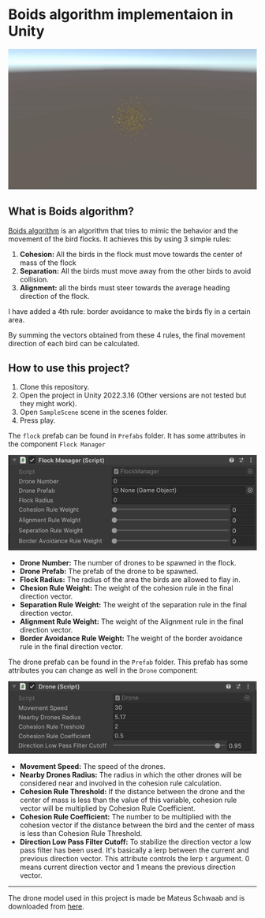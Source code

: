 # Boids algorithm implementaion in Unity
![Boids demonstration GIF with 500 birds](./SampleGIF.gif)
## What is Boids algorithm?
[Boids algorithm](https://en.wikipedia.org/wiki/Boids) is an algorithm that tries to mimic the behavior and the movement of the bird flocks. It achieves this by using 3 simple rules:<br>
1. **Cohesion:** All the birds in the flock must move towards the center of mass of the flock
2. **Separation:** All the birds must move away from the other birds to avoid collision.
3. **Alignment:** all the birds must steer towards the average heading direction of the flock.

I have added a 4th rule: border avoidance to make the birds fly in a certain area.

By summing the vectors obtained from these 4 rules, the final movement direction of each bird can be calculated.
## How to use this project?
1. Clone this repository.
2. Open the project in Unity 2022.3.16 (Other versions are not tested but they might work).
3. Open `SampleScene` scene in the scenes folder.
4. Press play.

The `flock` prefab can be found in `Prefabs` folder. It has some attributes in the component `Flock Manager`

![Flock Inspector](./FlockInspector.png)
* **Drone Number:** The number of drones to be spawned in the flock.
* **Drone Prefab:** The prefab of the drone to be spawned.
* **Flock Radius:** The radius of the area the birds are allowed to flay in.
* **Chesion Rule Weight:** The weight of the cohesion rule in the final direction vector.
* **Separation Rule Weight:** The weight of the separation rule in the final direction vector.
* **Alignment Rule Weight:** The weight of the Alignment rule in the final direction vector.
* **Border Avoidance Rule Weight:** The weight of the border avoidance rule in the final direction vector.

The drone prefab can be found in the `Prefab` folder. This prefab has some attributes you can change as well in the `Drone` component:

![Drone Inspector](./DroneInspector.png)
* **Movement Speed:** The speed of the drones.
* **Nearby Drones Radius:** The radius in which the other drones will be considered near and involved in the cohesion rule calculation.
* **Cohesion Rule Threshold:** If the distance between the drone and the center of mass is less than the value of this variable, cohesion rule vector will be multiplied by Cohesion Rule Coefficient.
* **Cohesion Rule Coefficient:** The number to be multiplied with the cohesion vector if the distance between the bird and the center of mass is less than Cohesion Rule Threshold.
* **Direction Low Pass Filter Cutoff:** To stabilize the direction vector a low pass filter has been used. It's basically a lerp between the current and previous direction vector. This attribute controls the lerp `t` argument. 0 means current direction vector and 1 means the previous direction vector.  
---
The drone model used in this project is made be Mateus Schwaab and is downloaded from [here](https://sketchfab.com/3d-models/drone-301fdddb9cd9420faa1174e68e0b56ab).

